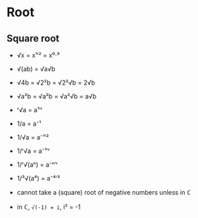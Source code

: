 # Root

## Square root

- √x = x¹′² = x⁰⋅⁵
- √(ab) = √a√b
- √4b = √2²b = √2²√b = 2√b
- √a²b = √a²b = √a²√b = a√b
- ʳ√a = a¹′ʳ
- 1/a = a⁻¹
- 1/√a = a⁻¹′²
- 1/ʳ√a = a⁻¹′ʳ
- 1/ʳ√(aⁿ) = a⁻ⁿ′ʳ
- 1/³√(a⁴) = a⁻⁴′³

- cannot take a (square) root of negative numbers unless in ℂ
- in ℂ, `√(-1) = i`, i² = -1
